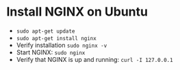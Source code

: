 # Install NGINX on Ubuntu
- `sudo apt-get update`
- `sudo apt-get install nginx`
- Verify installation `sudo nginx -v`
- Start NGINX: `sudo nginx`
- Verify that NGINX is up and running: `curl -I 127.0.0.1`
